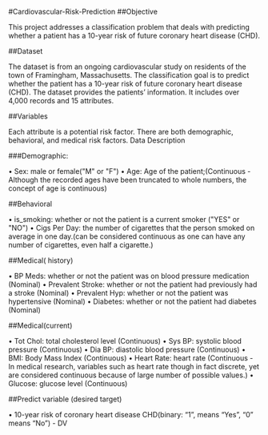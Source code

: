 #Cardiovascular-Risk-Prediction
##Objective

This project addresses a classification problem that deals with predicting whether a patient has a 10-year risk of future coronary heart disease (CHD).

##Dataset

The dataset is from an ongoing cardiovascular study on residents of the town of Framingham, Massachusetts. The classification goal is to predict whether the patient has a 10-year risk of future coronary heart disease (CHD). The dataset provides the patients’ information. It includes over 4,000 records and 15 attributes.

##Variables

Each attribute is a potential risk factor. There are both demographic, behavioral, and medical risk factors.
Data Description

###Demographic:

• Sex: male or female("M" or "F") • Age: Age of the patient;(Continuous - Although the recorded ages have been truncated to whole numbers, the concept of age is continuous)

##Behavioral

• is_smoking: whether or not the patient is a current smoker ("YES" or "NO") • Cigs Per Day: the number of cigarettes that the person smoked on average in one day.(can be considered continuous as one can have any number of cigarettes, even half a cigarette.)

##Medical( history)

• BP Meds: whether or not the patient was on blood pressure medication (Nominal) • Prevalent Stroke: whether or not the patient had previously had a stroke (Nominal) • Prevalent Hyp: whether or not the patient was hypertensive (Nominal) • Diabetes: whether or not the patient had diabetes (Nominal)

##Medical(current)

• Tot Chol: total cholesterol level (Continuous) • Sys BP: systolic blood pressure (Continuous) • Dia BP: diastolic blood pressure (Continuous) • BMI: Body Mass Index (Continuous) • Heart Rate: heart rate (Continuous - In medical research, variables such as heart rate though in fact discrete, yet are considered continuous because of large number of possible values.) • Glucose: glucose level (Continuous)

##Predict variable (desired target)

• 10-year risk of coronary heart disease CHD(binary: “1”, means “Yes”, “0” means “No”) - DV

